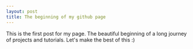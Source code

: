 ```yaml
---
layout: post
title: The beginning of my github page
---
```


This is the first post for my page. The beautiful beginning of a long journey of projects and tutorials. Let's make the best of this :)